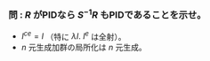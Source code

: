 ### 問 : $R$ がPIDなら $S^{-1}R$ もPIDであることを示せ。
- $I^{ce}=I$ （特に $\lambda I.\ I^e$ は全射）。
- $n$ 元生成加群の局所化は $n$ 元生成。
